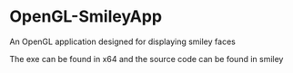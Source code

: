 # OpenGL-SmileyApp
An OpenGL application designed for displaying smiley faces

The exe can be found in x64 and the source code can be found in smiley
